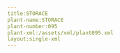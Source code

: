 ```yaml
---
title:STORACE
plant-name:STORACE
plant-number:095
plant-xml:/assets/xml/plant095.xml
layout:single-xml
---
```

